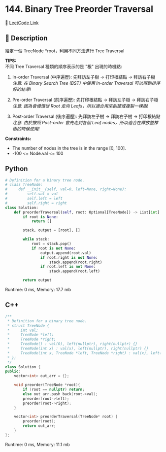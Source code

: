# 144. Binary Tree Preorder Traversal

🔗 [LeetCode Link](https://leetcode.com/problems/binary-tree-preorder-traversal/)

## :beginner: Description

給定一個 TreeNode *root，利用不同方法進行 Tree Traversal

**TIPS:**  
不同 Tree Traversal 種類的順序表示的是 "根" 出現的時機點:

1. In-order Traversal (中序遍歷): 先拜訪左子樹 → 打印根結點 → 拜訪右子樹  
   *注意: 在 Binary Search Tree (BST) 中使用 In-order Traversal 可以得到排序好的結果!*

2. Pre-order Traversal (前序遍歷): 先打印根結點 → 拜訪左子樹 → 拜訪右子樹  
   *注意: 因為會慢慢從 Root 走向 Leafs，所以適合用來創建或複製一棵樹!*

3. Post-order Traversal (後序遍歷): 先拜訪左子樹 → 拜訪右子樹 → 打印根結點  
   *注意: 由於按照 Post-order 會先走到各個 Leaf nodes，所以適合在釋放整棵樹的時候使用!*

**Constraints:**  
* The number of nodes in the tree is in the range [0, 100].
* -100 <= Node.val <= 100

## Python 

```python
# Definition for a binary tree node.
# class TreeNode:
#     def __init__(self, val=0, left=None, right=None):
#         self.val = val
#         self.left = left
#         self.right = right
class Solution:
    def preorderTraversal(self, root: Optional[TreeNode]) -> List[int]:
        if root is None:
            return []

        stack, output = [root], []

        while stack:
            root = stack.pop()
            if root is not None:
                output.append(root.val)
                if root.right is not None:
                    stack.append(root.right)
                if root.left is not None:
                    stack.append(root.left)

        return output
```
Runtime: 0 ms, Memory: 17.7 mb

## C++

```c++
/**
 * Definition for a binary tree node.
 * struct TreeNode {
 *     int val;
 *     TreeNode *left;
 *     TreeNode *right;
 *     TreeNode() : val(0), left(nullptr), right(nullptr) {}
 *     TreeNode(int x) : val(x), left(nullptr), right(nullptr) {}
 *     TreeNode(int x, TreeNode *left, TreeNode *right) : val(x), left(left), right(right) {}
 * };
 */
class Solution {
public:
    vector<int> out_arr = {};

    void preorder(TreeNode *root){
        if (root == nullptr) return;
        else out_arr.push_back(root->val);
        preorder(root->left);
        preorder(root->right);
    }

    vector<int> preorderTraversal(TreeNode* root) {
        preorder(root);
        return out_arr;
    }
};
```
Runtime: 0 ms, Memory: 11.1 mb

